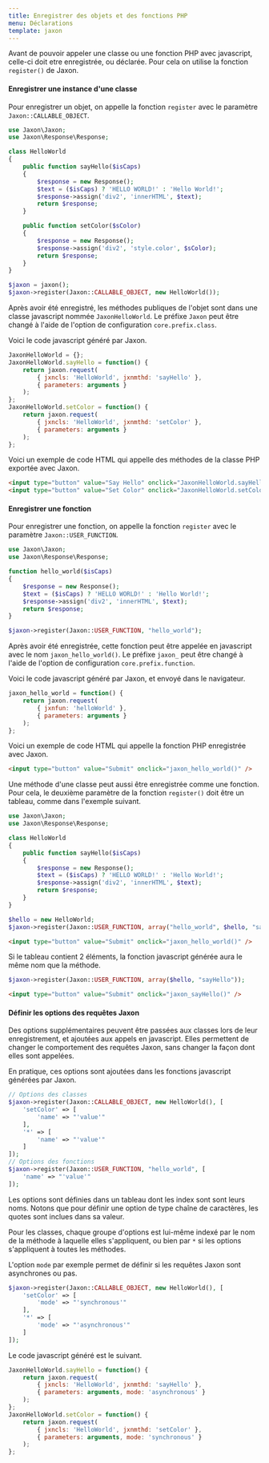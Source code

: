 ```yaml
---
title: Enregistrer des objets et des fonctions PHP
menu: Déclarations
template: jaxon
---
```


Avant de pouvoir appeler une classe ou une fonction PHP avec javascript, celle-ci doit etre enregistrée, ou déclarée.
Pour cela on utilise la fonction `register()` de Jaxon.

#### Enregistrer une instance d'une classe

Pour enregistrer un objet, on appelle la fonction `register` avec le paramètre `Jaxon::CALLABLE_OBJECT`.

```php
use Jaxon\Jaxon;
use Jaxon\Response\Response;

class HelloWorld
{
    public function sayHello($isCaps)
    {
        $response = new Response();
        $text = ($isCaps) ? 'HELLO WORLD!' : 'Hello World!';
        $response->assign('div2', 'innerHTML', $text);
        return $response;
    }

    public function setColor($sColor)
    {
        $response = new Response();
        $response->assign('div2', 'style.color', $sColor);
        return $response;
    }
}

$jaxon = jaxon();
$jaxon->register(Jaxon::CALLABLE_OBJECT, new HelloWorld());
```

Après avoir été enregistré, les méthodes publiques de l'objet sont dans une classe javascript nommée `JaxonHelloWorld`.
Le préfixe `Jaxon` peut être changé à l'aide de l'option de configuration `core.prefix.class`.

Voici le code javascript généré par Jaxon.

```js
JaxonHelloWorld = {};
JaxonHelloWorld.sayHello = function() {
    return jaxon.request(
        { jxncls: 'HelloWorld', jxnmthd: 'sayHello' },
        { parameters: arguments }
    );
};
JaxonHelloWorld.setColor = function() {
    return jaxon.request(
        { jxncls: 'HelloWorld', jxnmthd: 'setColor' },
        { parameters: arguments }
    );
};
```

Voici un exemple de code HTML qui appelle des méthodes de la classe PHP exportée avec Jaxon.

```html
<input type="button" value="Say Hello" onclick="JaxonHelloWorld.sayHello(0)" />
<input type="button" value="Set Color" onclick="JaxonHelloWorld.setColor('red')" />
```

#### Enregistrer une fonction

Pour enregistrer une fonction, on appelle la fonction `register` avec le paramètre `Jaxon::USER_FUNCTION`.

```php
use Jaxon\Jaxon;
use Jaxon\Response\Response;

function hello_world($isCaps)
{
    $response = new Response();
    $text = ($isCaps) ? 'HELLO WORLD!' : 'Hello World!';
    $response->assign('div2', 'innerHTML', $text);
    return $response;
}

$jaxon->register(Jaxon::USER_FUNCTION, "hello_world");
```

Après avoir été enregistrée, cette fonction peut être appelée en javascript avec le nom `jaxon_hello_world()`.
Le préfixe `jaxon_` peut être changé à l'aide de l'option de configuration `core.prefix.function`.

Voici le code javascript généré par Jaxon, et envoyé dans le navigateur.

```js
jaxon_hello_world = function() {
    return jaxon.request(
        { jxnfun: 'helloWorld' },
        { parameters: arguments }
    );
};
```

Voici un exemple de code HTML qui appelle la fonction PHP enregistrée avec Jaxon.

```html
<input type="button" value="Submit" onclick="jaxon_hello_world()" />
```

Une méthode d'une classe peut aussi être enregistrée comme une fonction.
Pour cela, le deuxième paramètre de la fonction `register()` doit être un tableau, comme dans l'exemple suivant.

```php
use Jaxon\Jaxon;
use Jaxon\Response\Response;

class HelloWorld
{
    public function sayHello($isCaps)
    {
        $response = new Response();
        $text = ($isCaps) ? 'HELLO WORLD!' : 'Hello World!';
        $response->assign('div2', 'innerHTML', $text);
        return $response;
    }
}

$hello = new HelloWorld;
$jaxon->register(Jaxon::USER_FUNCTION, array("hello_world", $hello, "sayHello"));
```

```html
<input type="button" value="Submit" onclick="jaxon_hello_world()" />
```

Si le tableau contient 2 éléments, la fonction javascript générée aura le même nom que la méthode.

```php
$jaxon->register(Jaxon::USER_FUNCTION, array($hello, "sayHello"));
```

```html
<input type="button" value="Submit" onclick="jaxon_sayHello()" />
```

#### Définir les options des requêtes Jaxon

Des options supplémentaires peuvent être passées aux classes lors de leur enregistrement, et ajoutées aux appels en javascript.
Elles permettent de changer le comportement des requêtes Jaxon, sans changer la façon dont elles sont appelées.

En pratique, ces options sont ajoutées dans les fonctions javascript générées par Jaxon.

```php
// Options des classes
$jaxon->register(Jaxon::CALLABLE_OBJECT, new HelloWorld(), [
    'setColor' => [
        'name' => "'value'"
    ],
    '*' => [
        'name' => "'value'"
    ]
]);
// Options des fonctions
$jaxon->register(Jaxon::USER_FUNCTION, "hello_world", [
    'name' => "'value'"
]);
```

Les options sont définies dans un tableau dont les index sont sont leurs noms.
Notons que pour définir une option de type chaîne de caractères, les quotes sont inclues dans sa valeur.

Pour les classes, chaque groupe d'options est lui-même indexé par le nom de la méthode à laquelle elles s'appliquent, ou bien par `*` si les options s'appliquent à toutes les méthodes.

L'option `mode` par exemple permet de définir si les requêtes Jaxon sont asynchrones ou pas.

```php
$jaxon->register(Jaxon::CALLABLE_OBJECT, new HelloWorld(), [
    'setColor' => [
        'mode' => "'synchronous'"
    ],
    '*' => [
        'mode' => "'asynchronous'"
    ]
]);
```

Le code javascript généré est le suivant.

```js
JaxonHelloWorld.sayHello = function() {
    return jaxon.request(
        { jxncls: 'HelloWorld', jxnmthd: 'sayHello' },
        { parameters: arguments, mode: 'asynchronous' }
    );
};
JaxonHelloWorld.setColor = function() {
    return jaxon.request(
        { jxncls: 'HelloWorld', jxnmthd: 'setColor' },
        { parameters: arguments, mode: 'synchronous' }
    );
};
```
